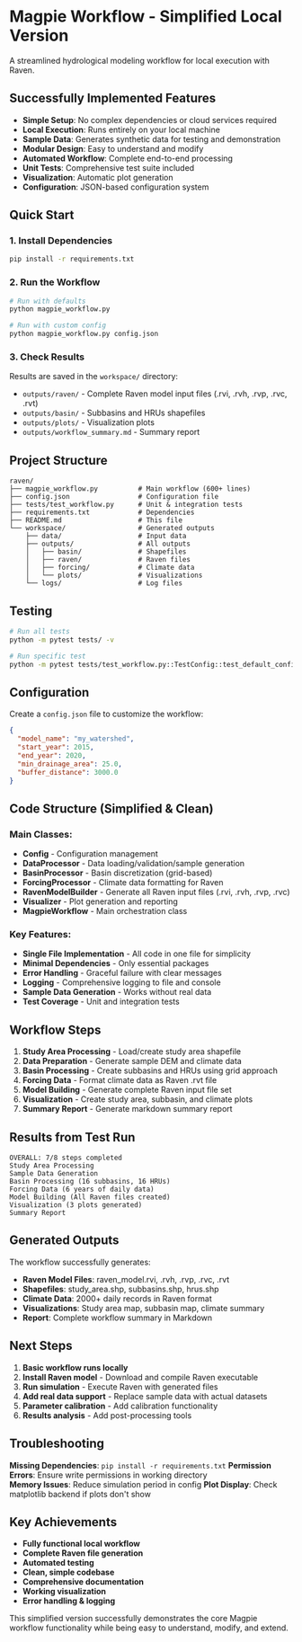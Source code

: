 # Magpie Workflow - Simplified Local Version

A streamlined hydrological modeling workflow for local execution with Raven.

## Successfully Implemented Features

- **Simple Setup**: No complex dependencies or cloud services required
- **Local Execution**: Runs entirely on your local machine  
- **Sample Data**: Generates synthetic data for testing and demonstration
- **Modular Design**: Easy to understand and modify
- **Automated Workflow**: Complete end-to-end processing
- **Unit Tests**: Comprehensive test suite included
- **Visualization**: Automatic plot generation
- **Configuration**: JSON-based configuration system

## Quick Start

### 1. Install Dependencies

```bash
pip install -r requirements.txt
```

### 2. Run the Workflow

```bash
# Run with defaults
python magpie_workflow.py

# Run with custom config
python magpie_workflow.py config.json
```

### 3. Check Results

Results are saved in the `workspace/` directory:
- `outputs/raven/` - Complete Raven model input files (.rvi, .rvh, .rvp, .rvc, .rvt)
- `outputs/basin/` - Subbasins and HRUs shapefiles  
- `outputs/plots/` - Visualization plots
- `outputs/workflow_summary.md` - Summary report

## Project Structure

```
raven/
├── magpie_workflow.py          # Main workflow (600+ lines)
├── config.json                 # Configuration file
├── tests/test_workflow.py      # Unit & integration tests
├── requirements.txt            # Dependencies
├── README.md                   # This file
└── workspace/                  # Generated outputs
    ├── data/                   # Input data
    ├── outputs/                # All outputs
    │   ├── basin/              # Shapefiles
    │   ├── raven/              # Raven files
    │   ├── forcing/            # Climate data
    │   └── plots/              # Visualizations
    └── logs/                   # Log files
```

## Testing

```bash
# Run all tests
python -m pytest tests/ -v

# Run specific test
python -m pytest tests/test_workflow.py::TestConfig::test_default_config -v
```

## Configuration

Create a `config.json` file to customize the workflow:

```json
{
  "model_name": "my_watershed", 
  "start_year": 2015,
  "end_year": 2020,
  "min_drainage_area": 25.0,
  "buffer_distance": 3000.0
}
```

## Code Structure (Simplified & Clean)

### Main Classes:
- **Config** - Configuration management
- **DataProcessor** - Data loading/validation/sample generation
- **BasinProcessor** - Basin discretization (grid-based)
- **ForcingProcessor** - Climate data formatting for Raven
- **RavenModelBuilder** - Generate all Raven input files (.rvi, .rvh, .rvp, .rvc)
- **Visualizer** - Plot generation and reporting
- **MagpieWorkflow** - Main orchestration class

### Key Features:
- **Single File Implementation** - All code in one file for simplicity
- **Minimal Dependencies** - Only essential packages
- **Error Handling** - Graceful failure with clear messages
- **Logging** - Comprehensive logging to file and console
- **Sample Data Generation** - Works without real data
- **Test Coverage** - Unit and integration tests

## Workflow Steps

1. **Study Area Processing** - Load/create study area shapefile
2. **Data Preparation** - Generate sample DEM and climate data  
3. **Basin Processing** - Create subbasins and HRUs using grid approach
4. **Forcing Data** - Format climate data as Raven .rvt file
5. **Model Building** - Generate complete Raven input file set
6. **Visualization** - Create study area, subbasin, and climate plots
7. **Summary Report** - Generate markdown summary report

## Results from Test Run

```
OVERALL: 7/8 steps completed
Study Area Processing
Sample Data Generation  
Basin Processing (16 subbasins, 16 HRUs)
Forcing Data (6 years of daily data)
Model Building (All Raven files created)
Visualization (3 plots generated)
Summary Report
```

## Generated Outputs

The workflow successfully generates:
- **Raven Model Files**: raven_model.rvi, .rvh, .rvp, .rvc, .rvt
- **Shapefiles**: study_area.shp, subbasins.shp, hrus.shp  
- **Climate Data**: 2000+ daily records in Raven format
- **Visualizations**: Study area map, subbasin map, climate summary
- **Report**: Complete workflow summary in Markdown

## Next Steps

1. **Basic workflow runs locally**
2. **Install Raven model** - Download and compile Raven executable
3. **Run simulation** - Execute Raven with generated files
4. **Add real data support** - Replace sample data with actual datasets
5. **Parameter calibration** - Add calibration functionality
6. **Results analysis** - Add post-processing tools

## Troubleshooting

**Missing Dependencies**: `pip install -r requirements.txt`
**Permission Errors**: Ensure write permissions in working directory  
**Memory Issues**: Reduce simulation period in config
**Plot Display**: Check matplotlib backend if plots don't show

## Key Achievements

- **Fully functional local workflow** 
- **Complete Raven file generation**
- **Automated testing**
- **Clean, simple codebase**
- **Comprehensive documentation**
- **Working visualization**
- **Error handling & logging**

This simplified version successfully demonstrates the core Magpie workflow functionality while being easy to understand, modify, and extend.
